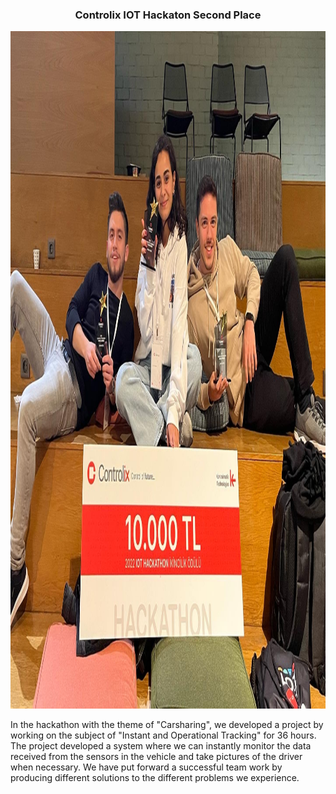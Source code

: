 <h3 align="center">Controlix IOT Hackaton Second Place</h3>

<p align="center">
  <a href="" rel="noopener">
 <img width=1440px height=1084px src="./img/winners.JPG" alt="Project logo"></a>
</p>

<p>
In the hackathon with the theme of "Carsharing", we developed a project by working on the subject of "Instant and Operational Tracking" for 36 hours. The project developed a system where we can instantly monitor the data received from the sensors in the vehicle and take pictures of the driver when necessary. We have put forward a successful team work by producing different solutions to the different problems we experience.
</p>